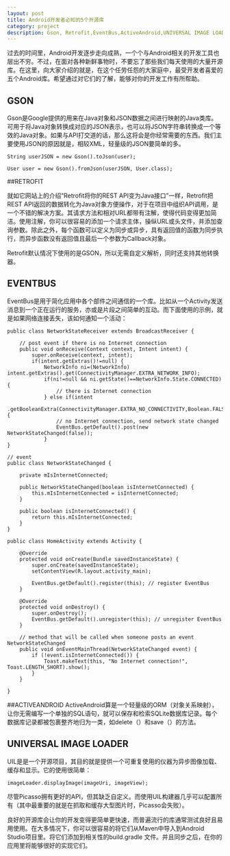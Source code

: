 ```yaml
---
layout: post
title: Android开发者必知的5个开源库
category: project
description: Gson, Retrofit,EventBus,ActiveAndroid,UNIVERSAL IMAGE LOADER
---
```


过去的时间里，Android开发逐步走向成熟，一个个与Android相关的开发工具也层出不穷。不过，在面对各种新鲜事物时，不要忘了那些我们每天使用的大量开源库。在这里，向大家介绍的就是，在这个任劳任怨的大家庭中，最受开发者喜爱的五个Android库。希望通过对它们的了解，能够对你的开发工作有所帮助。

## GSON

Gson是Google提供的用来在Java对象和JSON数据之间进行映射的Java类库。可用于将Java对象转换成对应的JSON表示，也可以将JSON字符串转换成一个等效的Java对象。如果与API打交道的话，那么这将会是你经常需要的东西。我们主要使用JSON的原因就是，相较XML，轻量级的JSON要简单的多。


	String userJSON = new Gson().toJson(user); 
 	  	  
	User user = new Gson().fromJson(userJSON, User.class); 

 
##RETROFIT

就如它网站上的介绍“Retrofit将你的REST API变为Java接口”一样，Retrofit把REST API返回的数据转化为Java对象方便操作，对于在项目中组织API调用，是一个不错的解决方案。其请求方法和相对URL都带有注解，使得代码变得更加简洁。使用注解，你可以很容易的添加一个请求主体，操纵URL或头文件，并添加查询参数。除此之外，每个函数可以定义为同步或异步，具有返回值的函数为同步执行，而异步函数没有返回值且最后一个参数为Callback对象。

Retrofit默认情况下使用的是GSON，所以无需自定义解析，同时还支持其他转换器。

## EVENTBUS

EventBus是用于简化应用中各个部件之间通信的一个库。比如从一个Activity发送消息到一个正在运行的服务，亦或是片段之间简单的互动。而下面使用的示例，就是如果网络连接丢失，该如何通知一个活动：

	public class NetworkStateReceiver extends BroadcastReceiver {
	
	    // post event if there is no Internet connection
	    public void onReceive(Context context, Intent intent) {
	        super.onReceive(context, intent);
	        if(intent.getExtras()!=null) {
	            NetworkInfo ni=(NetworkInfo) intent.getExtras().get(ConnectivityManager.EXTRA_NETWORK_INFO);
	            if(ni!=null && ni.getState()==NetworkInfo.State.CONNECTED) {
	                // there is Internet connection
	            } else if(intent
	                .getBooleanExtra(ConnectivityManager.EXTRA_NO_CONNECTIVITY,Boolean.FALSE)) {
	                // no Internet connection, send network state changed
	                EventBus.getDefault().post(new NetworkStateChanged(false));
	            }
	}
	
	// event
	public class NetworkStateChanged {
	
	    private mIsInternetConnected;
	
	    public NetworkStateChanged(boolean isInternetConnected) {
	        this.mIsInternetConnected = isInternetConnected;
	    }
	
	    public boolean isInternetConnected() {
	        return this.mIsInternetConnected;
	    }
	}
	
	public class HomeActivity extends Activity {
	
	    @Override
	    protected void onCreate(Bundle savedInstanceState) {
	        super.onCreate(savedInstanceState);
	        setContentView(R.layout.activity_main);
	
	        EventBus.getDefault().register(this); // register EventBus
	    }
	
	    @Override
	    protected void onDestroy() {
	        super.onDestroy();
	        EventBus.getDefault().unregister(this); // unregister EventBus
	    }
	
	    // method that will be called when someone posts an event NetworkStateChanged
	    public void onEventMainThread(NetworkStateChanged event) {
	        if (!event.isInternetConnected()) {
	            Toast.makeText(this, "No Internet connection!", Toast.LENGTH_SHORT).show();
	        }
	    }
	
	}


##ACTIVEANDROID
ActiveAndroid算是一个轻量级的ORM（对象关系映射），让你无需编写一个单独的SQL语句，就可以保存和检索SQLite数据库记录。每个数据库记录都被包裹整齐地归为一类，如delete（）和save（）的方法。

## UNIVERSAL IMAGE LOADER

UIL是是一个开源项目，其目的就是提供一个可重复使用的仪器为异步图像加载、缓存和显示。它的使用很简单：

	imageLoader.displayImage(imageUri, imageView);  

尽管Picasso拥有更好的API，但其缺乏自定义。而使用UIL构建器几乎可以配置所有（其中最重要的就是在抓取和缓存大型图片时，Picasso会失败）。

良好的开源库会让你的开发变得更简单更快速，而普遍流行的库通常测试良好且易用使用。在大多情况下，你可以很容易的将它们从Maven中导入到Android Studio项目里。将它们添加到相关性的build.gradle 文件。并且同步之后，在你的应用里将能够很好的实现它们。